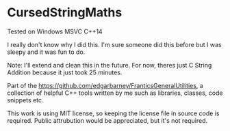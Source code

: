 # CursedStringMaths

Tested on Windows MSVC C++14

I really don't know why I did this. I'm sure someone did this before but I was sleepy and it was fun to do.

Note: I'll extend and clean this in the future. For now, theres just C String Addition because it just took 25 minutes.

Part of the https://github.com/edgarbarney/FranticsGeneralUtilities, a collection of helpful C++ tools written by me such as libraries, classes, code snippets etc.

This work is using MIT license, so keeping the license file in source code is required.
Public attrubution would be appreciated, but it's not required.